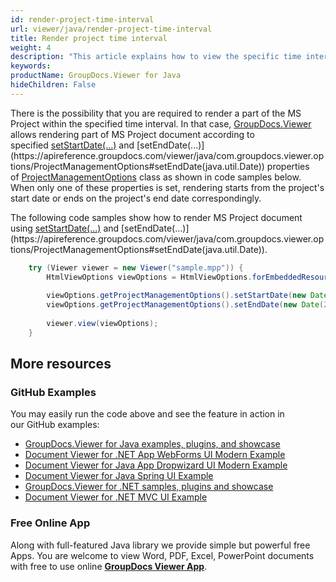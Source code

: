 ```yaml
---
id: render-project-time-interval
url: viewer/java/render-project-time-interval
title: Render project time interval
weight: 4
description: "This article explains how to view the specific time interval of MS Project Document with GroupDocs.Viewer within your Java applications."
keywords: 
productName: GroupDocs.Viewer for Java
hideChildren: False
---
```

There is the possibility that you are required to render a part of the MS Project within the specified time interval. In that case, [GroupDocs.Viewer](https://products.groupdocs.com/viewer) allows rendering part of MS Project document according to specified [setStartDate(...)](https://apireference.groupdocs.com/viewer/java/com.groupdocs.viewer.options/ProjectManagementOptions#setStartDate(java.util.Date)) and [setEndDate(...)](https://apireference.groupdocs.com/viewer/java/com.groupdocs.viewer.options/ProjectManagementOptions#setEndDate(java.util.Date)) properties of [ProjectManagementOptions](https://apireference.groupdocs.com/viewer/java/com.groupdocs.viewer.options/ProjectManagementOptions) class as shown in code samples below. When only one of these properties is set, rendering starts from the project's start date or ends on the project's end date correspondingly.

The following code samples show how to render MS Project document using [setStartDate(...)](https://apireference.groupdocs.com/viewer/java/com.groupdocs.viewer.options/ProjectManagementOptions#setStartDate(java.util.Date)) and [setEndDate(...)](https://apireference.groupdocs.com/viewer/java/com.groupdocs.viewer.options/ProjectManagementOptions#setEndDate(java.util.Date)). 

```java
    try (Viewer viewer = new Viewer("sample.mpp")) {
        HtmlViewOptions viewOptions = HtmlViewOptions.forEmbeddedResources();
    
        viewOptions.getProjectManagementOptions().setStartDate(new Date(2008, Calendar.JUNE, 1));
        viewOptions.getProjectManagementOptions().setEndDate(new Date(2008, Calendar.JULY, 1));
    
        viewer.view(viewOptions);
    }
```

## More resources
### GitHub Examples
You may easily run the code above and see the feature in action in our GitHub examples:
*   [GroupDocs.Viewer for Java examples, plugins, and showcase](https://github.com/groupdocs-viewer/GroupDocs.Viewer-for-Java)
*   [Document Viewer for .NET App WebForms UI Modern Example](https://github.com/groupdocs-viewer/GroupDocs.Viewer-for-.NET-WebForms)    
*   [Document Viewer for Java App Dropwizard UI Modern Example](https://github.com/groupdocs-viewer/GroupDocs.Viewer-for-Java-Dropwizard)    
*   [Document Viewer for Java Spring UI Example](https://github.com/groupdocs-viewer/GroupDocs.Viewer-for-Java-Spring)
*   [GroupDocs.Viewer for .NET samples, plugins and showcase](https://github.com/groupdocs-viewer/GroupDocs.Viewer-for-.NET)
*   [Document Viewer for .NET MVC UI Example](https://github.com/groupdocs-viewer/GroupDocs.Viewer-for-Java-MVC)     

### Free Online App
Along with full-featured Java library we provide simple but powerful free Apps.
You are welcome to view Word, PDF, Excel, PowerPoint documents with free to use online **[GroupDocs Viewer App](https://products.groupdocs.app/viewer)**.
